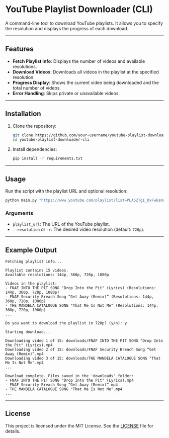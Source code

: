 # YouTube Playlist Downloader (CLI)

A command-line tool to download YouTube playlists. It allows you to specify the resolution and displays the progress of each download.

---

## Features
- **Fetch Playlist Info**: Displays the number of videos and available resolutions.
- **Download Videos**: Downloads all videos in the playlist at the specified resolution.
- **Progress Display**: Shows the current video being downloaded and the total number of videos.
- **Error Handling**: Skips private or unavailable videos.

---

## Installation

1. Clone the repository:
   ```bash
   git clone https://github.com/your-username/youtube-playlist-downloader-cli.git
   cd youtube-playlist-downloader-cli
   ```

2. Install dependencies:
   ```bash
   pip install -r requirements.txt
   ```

---

## Usage

Run the script with the playlist URL and optional resolution:

```bash
python main.py "https://www.youtube.com/playlist?list=PLA62TgI_OxFw6smuWiroI9CEXpS5CAsYe" --resolution 720p
```

### Arguments
- `playlist_url`: The URL of the YouTube playlist.
- `--resolution` or `-r`: The desired video resolution (default: `720p`).

---

## Example Output

```plaintext
Fetching playlist info...

Playlist contains 15 videos.
Available resolutions: 144p, 360p, 720p, 1080p

Videos in the playlist:
- FNAF INTO THE PIT SONG "Drop Into the Pit" (Lyrics) (Resolutions: 144p, 360p, 720p, 1080p)
- FNAF Security Breach Song “Get Away (Remix)” (Resolutions: 144p, 360p, 720p, 1080p)
- THE MANDELA CATALOGUE SONG "That Me Is Not Me" (Resolutions: 144p, 360p, 720p, 1080p)
...

Do you want to download the playlist in 720p? (y/n): y

Starting download...

Downloading video 1 of 15: downloads/FNAF INTO THE PIT SONG "Drop Into the Pit" (Lyrics).mp4
Downloading video 2 of 15: downloads/FNAF Security Breach Song “Get Away (Remix)”.mp4
Downloading video 3 of 15: downloads/THE MANDELA CATALOGUE SONG "That Me Is Not Me".mp4
...

Download complete. Files saved in the 'downloads' folder:
- FNAF INTO THE PIT SONG "Drop Into the Pit" (Lyrics).mp4
- FNAF Security Breach Song “Get Away (Remix)”.mp4
- THE MANDELA CATALOGUE SONG "That Me Is Not Me".mp4
...
```

---

## License
This project is licensed under the MIT License. See the [LICENSE](LICENSE) file for details.
